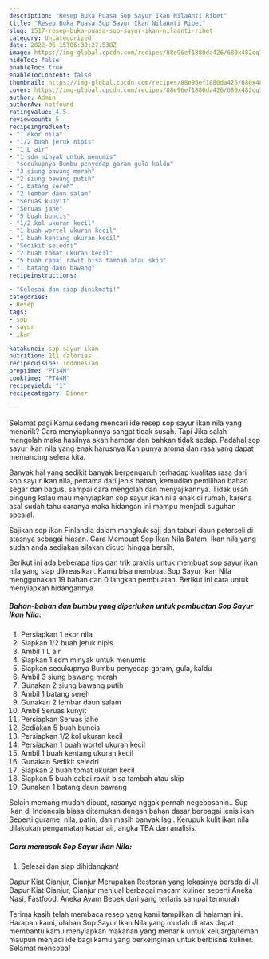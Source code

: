 ```yaml
---
description: "Resep Buka Puasa Sop Sayur Ikan NilaAnti Ribet"
title: "Resep Buka Puasa Sop Sayur Ikan NilaAnti Ribet"
slug: 1517-resep-buka-puasa-sop-sayur-ikan-nilaanti-ribet
category: Uncategorized
date: 2022-06-15T06:30:27.538Z
image: https://img-global.cpcdn.com/recipes/88e96ef1880da426/680x482cq70/sop-sayur-ikan-nila-foto-resep-utama.jpg
hideToc: false
enableToc: true
enableTocContent: false
thumbnail: https://img-global.cpcdn.com/recipes/88e96ef1880da426/680x482cq70/sop-sayur-ikan-nila-foto-resep-utama.jpg
cover: https://img-global.cpcdn.com/recipes/88e96ef1880da426/680x482cq70/sop-sayur-ikan-nila-foto-resep-utama.jpg
author: Admin
authorAv: notfound
ratingvalue: 4.5
reviewcount: 5
recipeingredient:
- "1 ekor nila"
- "1/2 buah jeruk nipis"
- "1 L air"
- "1 sdm minyak untuk menumis"
- "secukupnya Bumbu penyedap garam gula kaldu"
- "3 siung bawang merah"
- "2 siung bawang putih"
- "1 batang sereh"
- "2 lembar daun salam"
- "Seruas kunyit"
- "Seruas jahe"
- "5 buah buncis"
- "1/2 kol ukuran kecil"
- "1 buah wortel ukuran kecil"
- "1 buah kentang ukuran kecil"
- "Sedikit seledri"
- "2 buah tomat ukuran kecil"
- "5 buah cabai rawit bisa tambah atau skip"
- "1 batang daun bawang"
recipeinstructions:

- "Selesai dan siap dinikmati!"
categories:
- Resep
tags:
- sop
- sayur
- ikan

katakunci: sop sayur ikan 
nutrition: 211 calories
recipecuisine: Indonesian
preptime: "PT34M"
cooktime: "PT44M"
recipeyield: "1"
recipecategory: Dinner

---
```



Selamat pagi Kamu sedang mencari ide resep sop sayur ikan nila yang menarik? Cara menyiapkannya sangat tidak susah. Tapi Jika salah mengolah maka hasilnya akan hambar dan bahkan tidak sedap. Padahal sop sayur ikan nila yang enak harusnya Kan punya aroma dan rasa yang dapat memancing selera kita.


Banyak hal yang sedikit banyak berpengaruh terhadap kualitas rasa dari sop sayur ikan nila, pertama dari jenis bahan, kemudian pemilihan bahan segar dan bagus, sampai cara mengolah dan menyajikannya. Tidak usah bingung kalau mau menyiapkan sop sayur ikan nila enak di rumah, karena asal sudah tahu caranya maka hidangan ini mampu menjadi suguhan spesial.

Sajikan sop ikan Finlandia dalam mangkuk saji dan taburi daun peterseli di atasnya sebagai hiasan. Cara Membuat Sop Ikan Nila Batam. Ikan nila yang sudah anda sediakan silakan dicuci hingga bersih.


Berikut ini ada beberapa tips dan trik praktis untuk membuat sop sayur ikan nila yang siap dikreasikan. Kamu bisa membuat Sop Sayur Ikan Nila menggunakan 19 bahan dan 0 langkah pembuatan. Berikut ini cara untuk menyiapkan hidangannya.

<!--inarticleads1-->

##### Bahan-bahan dan bumbu yang diperlukan untuk pembuatan Sop Sayur Ikan Nila:

1. Persiapkan 1 ekor nila
1. Siapkan 1/2 buah jeruk nipis
1. Ambil 1 L air
1. Siapkan 1 sdm minyak untuk menumis
1. Siapkan secukupnya Bumbu penyedap garam, gula, kaldu
1. Ambil 3 siung bawang merah
1. Gunakan 2 siung bawang putih
1. Ambil 1 batang sereh
1. Gunakan 2 lembar daun salam
1. Ambil Seruas kunyit
1. Persiapkan Seruas jahe
1. Sediakan 5 buah buncis
1. Persiapkan 1/2 kol ukuran kecil
1. Persiapkan 1 buah wortel ukuran kecil
1. Ambil 1 buah kentang ukuran kecil
1. Gunakan Sedikit seledri
1. Siapkan 2 buah tomat ukuran kecil
1. Siapkan 5 buah cabai rawit bisa tambah atau skip
1. Gunakan 1 batang daun bawang


Selain memang mudah dibuat, rasanya nggak pernah negebosanin.. Sup ikan di Indonesia biasa ditemukan dengan bahan dasar berbagai jenis ikan. Seperti gurame, nila, patin, dan masih banyak lagi. Kerupuk kulit ikan nila dilakukan pengamatan kadar air, angka TBA dan analisis. 

<!--inarticleads2-->

##### Cara memasak Sop Sayur Ikan Nila:


1. Selesai dan siap dihidangkan!

Dapur Kiat Cianjur, Cianjur Merupakan Restoran yang lokasinya berada di Jl. Dapur Kiat Cianjur, Cianjur menjual berbagai macam kuliner seperti Aneka Nasi, Fastfood, Aneka Ayam Bebek dari yang terlaris sampai termurah 

Terima kasih telah membaca resep yang kami tampilkan di halaman ini. Harapan kami, olahan Sop Sayur Ikan Nila yang mudah di atas dapat membantu kamu menyiapkan makanan yang menarik untuk keluarga/teman maupun menjadi ide bagi kamu yang berkeinginan untuk berbisnis kuliner. Selamat mencoba!
